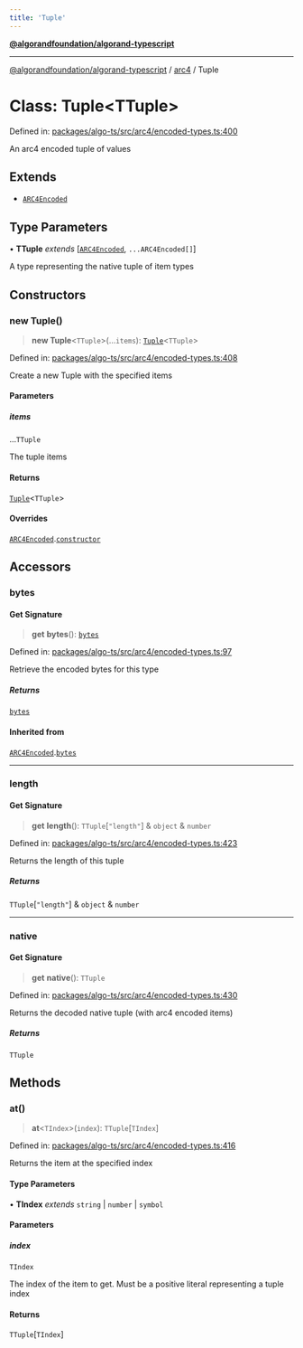 ```yaml
---
title: 'Tuple'
---
```


[**@algorandfoundation/algorand-typescript**](../../README.md)

---

[@algorandfoundation/algorand-typescript](../../README.md) / [arc4](../README.md) / Tuple

# Class: Tuple\<TTuple\>

Defined in: [packages/algo-ts/src/arc4/encoded-types.ts:400](https://github.com/algorandfoundation/puya-ts/blob/main/packages/algo-ts/src/arc4/encoded-types.ts#L400)

An arc4 encoded tuple of values

## Extends

- [`ARC4Encoded`](ARC4Encoded.md)

## Type Parameters

• **TTuple** _extends_ \[[`ARC4Encoded`](ARC4Encoded.md), `...ARC4Encoded[]`\]

A type representing the native tuple of item types

## Constructors

### new Tuple()

> **new Tuple**\<`TTuple`\>(...`items`): [`Tuple`](Tuple.md)\<`TTuple`\>

Defined in: [packages/algo-ts/src/arc4/encoded-types.ts:408](https://github.com/algorandfoundation/puya-ts/blob/main/packages/algo-ts/src/arc4/encoded-types.ts#L408)

Create a new Tuple with the specified items

#### Parameters

##### items

...`TTuple`

The tuple items

#### Returns

[`Tuple`](Tuple.md)\<`TTuple`\>

#### Overrides

[`ARC4Encoded`](ARC4Encoded.md).[`constructor`](ARC4Encoded.md#constructors)

## Accessors

### bytes

#### Get Signature

> **get** **bytes**(): [`bytes`](../../index/type-aliases/bytes.md)

Defined in: [packages/algo-ts/src/arc4/encoded-types.ts:97](https://github.com/algorandfoundation/puya-ts/blob/main/packages/algo-ts/src/arc4/encoded-types.ts#L97)

Retrieve the encoded bytes for this type

##### Returns

[`bytes`](../../index/type-aliases/bytes.md)

#### Inherited from

[`ARC4Encoded`](ARC4Encoded.md).[`bytes`](ARC4Encoded.md#bytes)

---

### length

#### Get Signature

> **get** **length**(): `TTuple`\[`"length"`\] & `object` & `number`

Defined in: [packages/algo-ts/src/arc4/encoded-types.ts:423](https://github.com/algorandfoundation/puya-ts/blob/main/packages/algo-ts/src/arc4/encoded-types.ts#L423)

Returns the length of this tuple

##### Returns

`TTuple`\[`"length"`\] & `object` & `number`

---

### native

#### Get Signature

> **get** **native**(): `TTuple`

Defined in: [packages/algo-ts/src/arc4/encoded-types.ts:430](https://github.com/algorandfoundation/puya-ts/blob/main/packages/algo-ts/src/arc4/encoded-types.ts#L430)

Returns the decoded native tuple (with arc4 encoded items)

##### Returns

`TTuple`

## Methods

### at()

> **at**\<`TIndex`\>(`index`): `TTuple`\[`TIndex`\]

Defined in: [packages/algo-ts/src/arc4/encoded-types.ts:416](https://github.com/algorandfoundation/puya-ts/blob/main/packages/algo-ts/src/arc4/encoded-types.ts#L416)

Returns the item at the specified index

#### Type Parameters

• **TIndex** _extends_ `string` \| `number` \| `symbol`

#### Parameters

##### index

`TIndex`

The index of the item to get. Must be a positive literal representing a tuple index

#### Returns

`TTuple`\[`TIndex`\]
